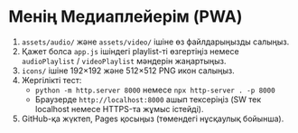 # Менің Медиаплейерім (PWA)

1. `assets/audio/` және `assets/video/` ішіне өз файлдарыңызды салыңыз.
2. Қажет болса `app.js` ішіндегі playlist-ті өзгертіңіз немесе `audioPlaylist` / `videoPlaylist` мәндерін жаңартыңыз.
3. `icons/` ішіне 192×192 және 512×512 PNG икон салыңыз.
4. Жергілікті тест:
   - `python -m http.server 8000` немесе `npx http-server . -p 8000`
   - Браузерде `http://localhost:8000` ашып тексеріңіз (SW тек localhost немесе HTTPS-та жұмыс істейді).
5. GitHub-қа жүктеп, Pages қосыңыз (төмендегі нұсқаулық бойынша).
